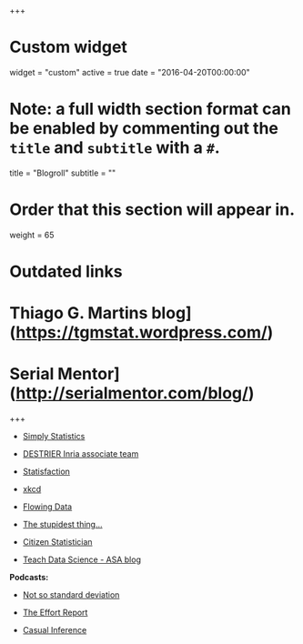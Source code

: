 +++
# Custom widget
widget = "custom"
active = true
date = "2016-04-20T00:00:00"

# Note: a full width section format can be enabled by commenting out the `title` and `subtitle` with a `#`.
title = "Blogroll"
subtitle = ""

# Order that this section will appear in.
weight = 65

# Outdated links
# Thiago G. Martins blog](https://tgmstat.wordpress.com/)
# Serial Mentor](http://serialmentor.com/blog/)

+++

- [Simply Statistics](http://simplystatistics.org/)

- [DESTRIER Inria associate team](https://team.inria.fr/destrier/)

- [Statisfaction](https://statisfaction-blog.github.io/)
 
- [xkcd](https://xkcd.com/)

- [Flowing Data](http://flowingdata.com/)

- [The stupidest thing...](http://kbroman.org/blog/)

- [Citizen Statistician](http://citizen-statistician.org/)

- [Teach Data Science - ASA blog](https://teachdatascience.com/)

**Podcasts:**

 - [Not so standard deviation](http://nssdeviations.com/)
 
 - [The Effort Report](http://theeffortreport.com/)
 
 - [Casual Inference](https://casualinfer.libsyn.com/)
 
    
    
    
    
